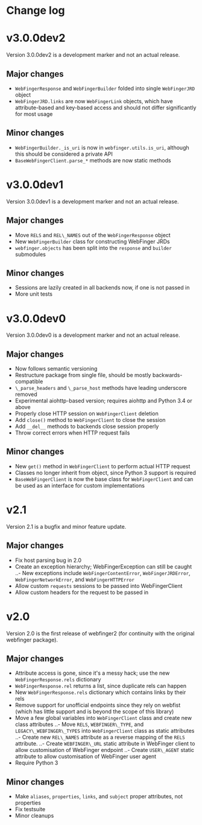 # Change log

# v3.0.0dev2
Version 3.0.0dev2 is a development marker and not an actual release.

## Major changes
- `WebFingerResponse` and `WebFingerBuilder` folded into single `WebFingerJRD` object
- `WebFingerJRD.links` are now `WebFingerLink` objects, which have attribute-based and key-based access and should not differ significantly for most usage

## Minor changes
- `WebFingerBuilder._is_uri` is now in `webfinger.utils.is_uri`, although this should be considered a private API
- `BaseWebFingerClient.parse_*` methods are now static methods

# v3.0.0dev1
Version 3.0.0dev1 is a development marker and not an actual release.

## Major changes
- Move `RELS` and `REL\_NAMES` out of the `WebFingerResponse` object
- New `WebFingerBuilder` class for constructing WebFinger JRDs
- `webfinger.objects` has been split into the `response` and `builder` submodules

## Minor changes
- Sessions are lazily created in all backends now, if one is not passed in
- More unit tests

# v3.0.0dev0
Version 3.0.0dev0 is a development marker and not an actual release.

## Major changes
- Now follows semantic versioning
- Restructure package from single file, should be mostly backwards-compatible
- `\_parse_headers` and `\_parse_host` methods have leading underscore removed
- Experimental aiohttp-based version; requires aiohttp and Python 3.4 or above
- Properly close HTTP session on `WebFingerClient` deletion
- Add `close()` method to `WebFingerClient` to close the session
- Add `__del__` methods to backends close session properly
- Throw correct errors when HTTP request fails

## Minor changes
- New `get()` method in `WebFingerClient` to perform actual HTTP request
- Classes no longer inherit from object, since Python 3 support is required
- `BaseWebFingerClient` is now the base class for `WebFingerClient` and can be used as an interface for custom implementations

# v2.1
Version 2.1 is a bugfix and minor feature update.

## Major changes
- Fix host parsing bug in 2.0
- Create an exception hierarchy; WebFingerException can still be caught
..- New exceptions include `WebFingerContentError`, `WebFingerJRDError`, `WebFingerNetworkError`, and `WebFingerHTTPError`
- Allow custom `requests` sessions to be passed into WebFingerClient
- Allow custom headers for the request to be passed in

# v2.0
Version 2.0 is the first release of webfinger2 (for continuity with the original webfinger package).

## Major changes
- Attribute access is gone, since it's a messy hack; use the new `WebFingerResponse.rels` dictionary
- `WebFingerResponse.rel` returns a list, since duplicate rels can happen
- New `WebFingerResponse.rels` dictionary which contains links by their rels
- Remove support for unofficial endpoints since they rely on webfist (which has little support and is beyond the scope of this library)
- Move a few global variables into `WebFingerClient` class and create new class attributes
..- Move `RELS`, `WEBFINGER\_TYPE`, and `LEGACY\_WEBFINGER\_TYPES` into `WebFingerClient` class as static attributes
..- Create new `REL\_NAMES` attribute as a reverse mapping of the `RELS` attribute.
..- Create `WEBFINGER\_URL` static attribute in WebFinger client to allow customisation of WebFinger endpoint
..- Create `USER\_AGENT` static attribute to allow customisation of WebFinger user agent
- Require Python 3

## Minor changes
- Make `aliases`, `properties`, `links`, and `subject` proper attributes, not properties
- Fix testsuite
- Minor cleanups

